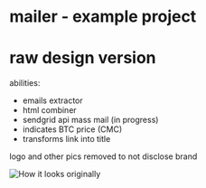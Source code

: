 # mailer - example project
# raw design version

abilities:
- emails extractor
- html combiner
- sendgrid api mass mail (in progress)
- indicates BTC price (CMC)
- transforms link into title 

logo and other pics removed to not disclose brand

![How it looks originally](https://i.imgur.com/yCOfM1a.png)
